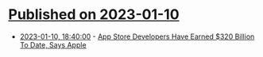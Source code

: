 # [Published on 2023-01-10](index.md)

* [2023-01-10, 18:40:00](https://apple.slashdot.org/story/23/01/10/1743250/app-store-developers-have-earned-320-billion-to-date-says-apple?utm_source=rss1.0mainlinkanon&utm_medium=feed) - [App Store Developers Have Earned $320 Billion To Date, Says Apple](https://apple.slashdot.org/story/23/01/10/1743250/app-store-developers-have-earned-320-billion-to-date-says-apple?utm_source=rss1.0mainlinkanon&utm_medium=feed)
